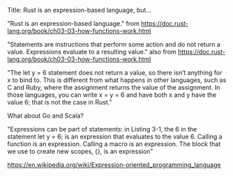 Title: Rust is an expression-based language, but...


"Rust is an expression-based language." from https://doc.rust-lang.org/book/ch03-03-how-functions-work.html

"Statements are instructions that perform some action and do not return a value. Expressions evaluate to a resulting value." also from https://doc.rust-lang.org/book/ch03-03-how-functions-work.html

"The let y = 6 statement does not return a value, so there isn’t anything for x to bind to. This is different from what happens in other languages, such as C and Ruby, where the assignment returns the value of the assignment. In those languages, you can write x = y = 6 and have both x and y have the value 6; that is not the case in Rust."

What about Go and Scala?

"Expressions can be part of statements: in Listing 3-1, the 6 in the statement let y = 6; is an expression that evaluates to the value 6. Calling a function is an expression. Calling a macro is an expression. The block that we use to create new scopes, {}, is an expression"

https://en.wikipedia.org/wiki/Expression-oriented_programming_language

